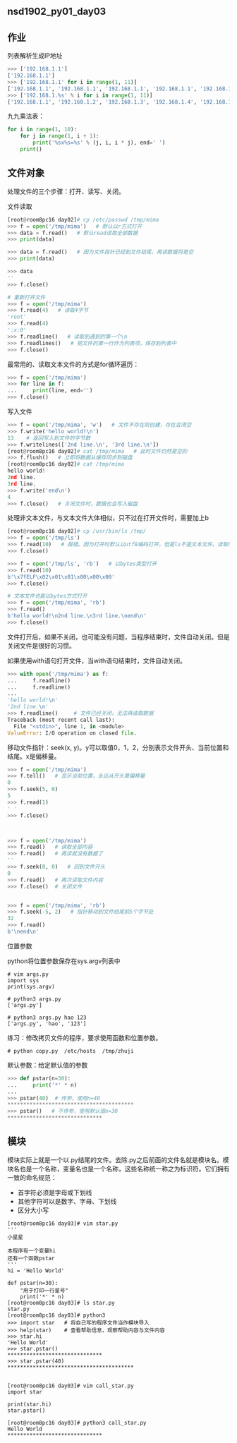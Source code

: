 ## nsd1902_py01_day03

## 作业

列表解析生成IP地址

```python
>>> ['192.168.1.1']
['192.168.1.1']
>>> ['192.168.1.1' for i in range(1, 11)]
['192.168.1.1', '192.168.1.1', '192.168.1.1', '192.168.1.1', '192.168.1.1', '192.168.1.1', '192.168.1.1', '192.168.1.1', '192.168.1.1', '192.168.1.1']
>>> ['192.168.1.%s' % i for i in range(1, 11)]
['192.168.1.1', '192.168.1.2', '192.168.1.3', '192.168.1.4', '192.168.1.5', '192.168.1.6', '192.168.1.7', '192.168.1.8', '192.168.1.9', '192.168.1.10']
```

九九乘法表：

```python
for i in range(1, 10):
    for j in range(1, i + 1):
        print('%sx%s=%s' % (j, i, i * j), end=' ')
    print()
```

## 文件对象

处理文件的三个步骤：打开、读写、关闭。

文件读取

```python
[root@room8pc16 day02]# cp /etc/passwd /tmp/mima
>>> f = open('/tmp/mima')   # 默认以r方式打开
>>> data = f.read()   # 默认read读取全部数据
>>> print(data)

>>> data = f.read()   # 因为文件指针已经到文件结尾，再读数据将是空
>>> print(data)

>>> data
''
>>> f.close()

# 重新打开文件 
>>> f = open('/tmp/mima')
>>> f.read(4)   # 读取4字节
'root'
>>> f.read(4)
':x:0'
>>> f.readline()   # 读取到遇到的第一个\n
>>> f.readlines()   # 把文件的第一行作为列表项，保存到列表中
>>> f.close()
```

最常用的、读取文本文件的方式是for循环遍历：

```python
>>> f = open('/tmp/mima')
>>> for line in f:
...     print(line, end='')
>>> f.close()
```

写入文件

```python
>>> f = open('/tmp/mima', 'w')   # 文件不存在则创建，存在会清空
>>> f.write('hello world!\n')
13    # 返回写入到文件的字节数
>>> f.writelines(['2nd line.\n', '3rd line.\n'])
[root@room8pc16 day02]# cat /tmp/mima   # 此时文件仍然是空的
>>> f.flush()   # 立即将数据从缓存同步到磁盘
[root@room8pc16 day02]# cat /tmp/mima
hello world!
2nd line.
3rd line.
>>> f.write('end\n')
4
>>> f.close()   # 关闭文件时，数据也会写入磁盘
```

处理非文本文件，与文本文件大体相似，只不过在打开文件时，需要加上b

```python
[root@room8pc16 day02]# cp /usr/bin/ls /tmp/
>>> f = open('/tmp/ls')
>>> f.read(10)   # 报错。因为打开时默认以utf8编码打开，但是ls不是文本文件。读取时，Python试图把读出来的10个字节显示为utf8字符。
>>> f.close()

>>> f = open('/tmp/ls', 'rb')   # 以bytes类型打开
>>> f.read(10)
b'\x7fELF\x02\x01\x01\x00\x00\x00'
>>> f.close()

# 文本文件也能以bytes方式打开
>>> f = open('/tmp/mima', 'rb')
>>> f.read()
b'hello world!\n2nd line.\n3rd line.\nend\n'
>>> f.close()
```

文件打开后，如果不关闭，也可能没有问题，当程序结束时，文件自动关闭。但是关闭文件是很好的习惯。

如果使用with语句打开文件，当with语句结束时，文件自动关闭。

```python
>>> with open('/tmp/mima') as f:
...     f.readline()
...     f.readline()
... 
'hello world!\n'
'2nd line.\n'
>>> f.readline()     # 文件已经关闭，无法再读取数据
Traceback (most recent call last):
  File "<stdin>", line 1, in <module>
ValueError: I/O operation on closed file.
```

移动文件指针：seek(x, y)。y可以取值0，1，2，分别表示文件开头、当前位置和结尾。x是偏移量。

```python
>>> f = open('/tmp/mima')
>>> f.tell()   # 显示当前位置，永远从开头算偏移量
0
>>> f.seek(5, 0)
5
>>> f.read(1)
' '
>>> f.close()



>>> f = open('/tmp/mima')
>>> f.read()   # 读取全部内容
>>> f.read()   # 再读就没有数据了
''
>>> f.seek(0, 0)   # 回到文件开头
0
>>> f.read()   # 再次读取文件内容
>>> f.close()  # 关闭文件


>>> f = open('/tmp/mima', 'rb')
>>> f.seek(-5, 2)   # 指针移动到文件结尾前5个字节处
32
>>> f.read()
b'\nend\n'
```

位置参数

python将位置参数保存在sys.argv列表中

```shell
# vim args.py
import sys
print(sys.argv)

# python3 args.py
['args.py']

# python3 args.py hao 123
['args.py', 'hao', '123']
```

练习：修改拷贝文件的程序，要求使用函数和位置参数。

```shell
# python copy.py  /etc/hosts  /tmp/zhuji
```

默认参数：给定默认值的参数

```python
>>> def pstar(n=30):
...     print('*' * n)
... 
>>> pstar(40)  # 传参，使用n=40
****************************************
>>> pstar()   # 不传参，使用默认值n=30
******************************
```

## 模块

模块实际上就是一个以.py结尾的文件。去除.py之后前面的文件名就是模块名。模块名也是一个名称，变量名也是一个名称，这些名称统一称之为标识符。它们拥有一致的命名规范：

- 首字符必须是字母或下划线
- 其他字符可以是数字、字母、下划线
- 区分大小写

```shell
[root@room8pc16 day03]# vim star.py
'''
小星星

本程序有一个变量hi
还有一个函数pstar
'''
hi = 'Hello World'

def pstar(n=30):
    "用于打印一行星号"
    print('*' * n)
[root@room8pc16 day03]# ls star.py 
star.py
[root@room8pc16 day03]# python3 
>>> import star   # 将自己写的程序文件当作模块导入
>>> help(star)    # 查看帮助信息，观察帮助内容与文件内容
>>> star.hi
'Hello World'
>>> star.pstar()
******************************
>>> star.pstar(40)
****************************************


[root@room8pc16 day03]# vim call_star.py 
import star

print(star.hi)
star.pstar()

[root@room8pc16 day03]# python3 call_star.py 
Hello World
******************************
```















